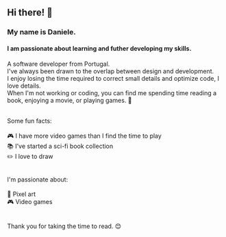 <!---
danielepsvc/danielepsvc is a ✨ special ✨ repository because its `README.md` (this file) appears on your GitHub profile.
You can click the Preview link to take a look at your changes.
--->

## Hi there! 👋
### My name is Daniele.
####  I am passionate about learning and futher developing my skills.

A software developer from Portugal.<br>
I've always been drawn to the overlap between design and development.<br>
I enjoy losing the time required to correct small details and optimize code, I love details.<br>
When I'm not working or coding, you can find me spending time reading a book, enjoying a
movie, or playing games. 🌛<br><br>

Some fun facts: <br><br>
  🎮 I have more video games than I find the time to play<br>
  📚 I've started a sci-fi book collection <br>
   ✏️ I love to draw<br>

<br>
I'm passionate about:<br><br>
  👾 Pixel art<br>
  🎮 Video games<br><br>

<br>
Thank you for taking the time to read. 😊<br>

<!---
<a href="https://ko-fi.com/danielepsvc"> <img align="left" src="https://storage.ko-fi.com/cdn/brandasset/kofi_bg_tag_dark.png" width="210" /></a></p><br><br>
--->
